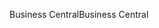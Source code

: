 <span data-ttu-id="d8095-101">Business Central</span><span class="sxs-lookup"><span data-stu-id="d8095-101">Business Central</span></span>
